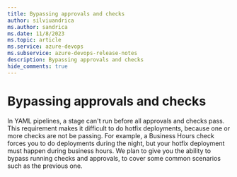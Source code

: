```yaml
---
title: Bypassing approvals and checks
author: silviuandrica
ms.author: sandrica
ms.date: 11/8/2023
ms.topic: article
ms.service: azure-devops
ms.subservice: azure-devops-release-notes
description: Bypassing approvals and checks
hide_comments: true
---
```


# Bypassing approvals and checks

In YAML pipelines, a stage can't run before all approvals and checks pass. 
This requirement makes it difficult to do hotfix deployments, because one or more checks are not be passing. 
For example, a Business Hours check forces you to do deployments during the night, but your hotfix deployment must happen during business hours.
We plan to give you the ability to bypass running checks and approvals, to cover some common scenarios such as the previous one.
